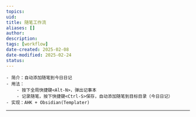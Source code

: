 ```yaml
---
topics: 
uid: 
title: 随笔工作流
aliases: []
author: 
description: 
tags: [workflow]
date-created: 2025-02-08
date-modified: 2025-02-24
status: 
---
```


	- 简介：自动添加随笔到今日日记
	- 用法：
		- 按下全局快捷键<Alt-N>，弹出记事本
		- 记录随笔，按下快捷键<Ctrl-S>保存，自动添加随笔到目标目录（今日日记）
	- 实现：AHK + Obsidian(Templater)
****
